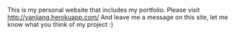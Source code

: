 This is my personal website that includes my portfolio. 
Please visit http://yanjiang.herokuapp.com/
And leave me a message on this site, let me know what you think of my project :)
